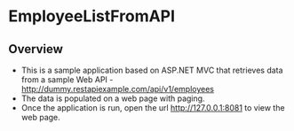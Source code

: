 # EmployeeListFromAPI

## Overview

* This is a sample application based on ASP.NET MVC that retrieves data 
from a sample Web API - http://dummy.restapiexample.com/api/v1/employees
* The data is populated on a web page with paging.
* Once the application is run, open the url http://127.0.0.1:8081 to view 
the web page.
